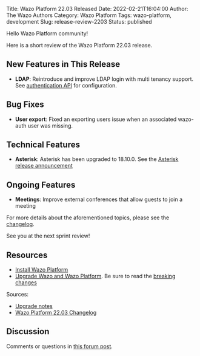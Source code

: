 Title: Wazo Platform 22.03 Released
Date: 2022-02-21T16:04:00
Author: The Wazo Authors
Category: Wazo Platform
Tags: wazo-platform, development
Slug: release-review-2203
Status: published

Hello Wazo Platform community!

Here is a short review of the Wazo Platform 22.03 release.

## New Features in This Release
- **LDAP**: Reintroduce and improve LDAP login with multi tenancy support. See
  [authentication API](https://wazo-platform.org/documentation/api/authentication.html#tag/backends)
  for configuration.

## Bug Fixes
- **User export**: Fixed an exporting users issue when an associated wazo-auth
  user was missing.

## Technical Features
- **Asterisk**: Asterisk has been upgraded to 18.10.0. See the [Asterisk
  release announcement](https://www.asterisk.org/asterisk-news/asterisk-18-10-0-now-available/)

## Ongoing Features
- **Meetings**: Improve external conferences that allow guests to join a meeting

For more details about the aforementioned topics, please see the [changelog](https://wazo-dev.atlassian.net/issues/?jql=project%3DWAZO%20AND%20fixVersion%3D22.03).

See you at the next sprint review!

## Resources

- [Install Wazo Platform](/use-cases)
- [Upgrade Wazo and Wazo Platform](/uc-doc/upgrade/). Be sure to read the
  [breaking changes](/uc-doc/upgrade/upgrade_notes#22-03)

Sources:

- [Upgrade notes](/uc-doc/upgrade/upgrade_notes#22-03)
- [Wazo Platform 22.03 Changelog](https://wazo-dev.atlassian.net/issues/?jql=project%3DWAZO%20AND%20fixVersion%3D22.03)

## Discussion

Comments or questions in
[this forum post](https://wazo-platform.discourse.group/t/blog-wazo-platform-22-03-released).
